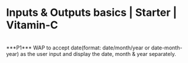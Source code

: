 # Inputs & Outputs basics | Starter | Vitamin-C
<br />
***P1*** WAP to accept date(format: date/month/year or date-month-year) as the user input and display the date, month & year separately.
